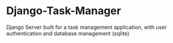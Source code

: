 # Django-Task-Manager
Django Server built for a task management application, with user authentication and database management (sqlite)
